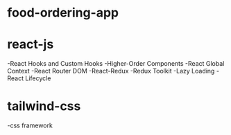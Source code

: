 # food-ordering-app


# react-js
-React Hooks and Custom Hooks
-Higher-Order Components
-React Global Context
-React Router DOM
-React-Redux
-Redux Toolkit
-Lazy Loading
-React Lifecycle

# tailwind-css
-css framework
